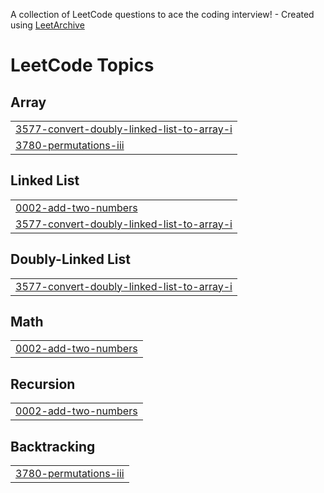 A collection of LeetCode questions to ace the coding interview! - Created using [LeetArchive](https://github.com/anujlunawat/LeetArchive)


<!---LeetCode Topics Start-->
# LeetCode Topics
## Array
|  |
| ------- |
| [3577-convert-doubly-linked-list-to-array-i](https://github.com/polachandu/LeetCode/tree/main/LeetCode/3577-convert-doubly-linked-list-to-array-i) |
| [3780-permutations-iii](https://github.com/polachandu/LeetCode/tree/main/LeetCode/3780-permutations-iii) |
## Linked List
|  |
| ------- |
| [0002-add-two-numbers](https://github.com/polachandu/LeetCode/tree/main/LeetCode/0002-add-two-numbers) |
| [3577-convert-doubly-linked-list-to-array-i](https://github.com/polachandu/LeetCode/tree/main/LeetCode/3577-convert-doubly-linked-list-to-array-i) |
## Doubly-Linked List
|  |
| ------- |
| [3577-convert-doubly-linked-list-to-array-i](https://github.com/polachandu/LeetCode/tree/main/LeetCode/3577-convert-doubly-linked-list-to-array-i) |
## Math
|  |
| ------- |
| [0002-add-two-numbers](https://github.com/polachandu/LeetCode/tree/main/LeetCode/0002-add-two-numbers) |
## Recursion
|  |
| ------- |
| [0002-add-two-numbers](https://github.com/polachandu/LeetCode/tree/main/LeetCode/0002-add-two-numbers) |
## Backtracking
|  |
| ------- |
| [3780-permutations-iii](https://github.com/polachandu/LeetCode/tree/main/LeetCode/3780-permutations-iii) |
<!---LeetCode Topics End-->